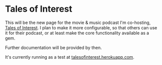 # Tales of Interest #

This will be the new page for the movie & music podcast I'm co-hosting, [Tales of Interest][toi].
I plan to make it more configurable, so that others can use it for their podcast, or at least make the core functionality available as a gem.

Further documentation will be provided by then.

It's currently running as a test at [talesofinterest.herokuapp.com][he].

[toi]: http://www.talesofinterest.de
[he]: http://talesofinterest.herokuapp.com